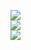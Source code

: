 ![](https://github-readme-stats-ten-wine.vercel.app/api?username=andycubico&count_private=true&theme=tokyonight&show_icons=true)<br/>
![](https://github-readme-streak-stats.herokuapp.com/?user=andycubico&theme=dark&hide_border=false)<br/>
![](https://github-readme-stats.vercel.app/api/top-langs/?username=andycubico&theme=dark&hide_border=false&include_all_commits=true&count_private=false&layout=compact)

<!--
**AndyCubico/andycubico** is a ✨ _special_ ✨ repository because its `README.md` (this file) appears on your GitHub profile.

Here are some ideas to get you started:

- 🔭 I’m currently working on ...
- 🌱 I’m currently learning ...
- 👯 I’m looking to collaborate on ...
- 🤔 I’m looking for help with ...
- 💬 Ask me about ...
- 📫 How to reach me: ...
- 😄 Pronouns: ...
- ⚡ Fun fact: ...
-->
